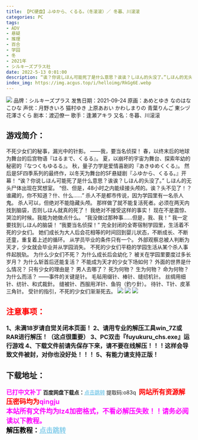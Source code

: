```yaml
---
title: 【PC硬盘】ふゆから、くるる。（冬滚滚）／ 冬暮、川滚滚
categories: PC
tags:
- ADV
- 悬疑
- 推理
- 百合
- 学园
- 冬
- 2021年
- シルキーズプラス社
date: 2022-5-13 0:01:00
description: “诶？你说しほん可能死了是什么意思？诶诶？しほん的头没了。”しほん的无头尸体出现在冥想室。“但、但是，48小时之内能续接头颅的。诶？头不见了！？谁藏的，你不知道？什、什么……”杀人不是都市传说，因为学园里有一名杀人鬼。杀人可以，但绝对不能隐藏头颅。
index_img: https://img.acgus.top/i/helloimg/RkGg6E.webp
---
```

![](https://img.acgus.top/i/helloimg/RkGg6E.webp)
品牌：シルキーズプラス
发售日期：2021-09-24
原画：あめとゆき なのはなこひな
声优：月野きいろ 猫村ゆき 上原あおい かわしまりの 青葉りんご 東シヅ 花澤さくら
剧本：渡辺僚一
歌手：逢瀬アキラ
又名：冬暮、川滚滚

## 游戏简介：
不死少女们的秘事，漏光中的针影。
——我，要当名侦探！
春，以终末后的地球为舞台的后宫物语『はるまで、くるる』。
夏，以崩坏的宇宙为舞台、探索年幼的秘密的『なつくもゆるる』。
秋，量子力学是爱情喜剧的『あきゆめくくる』。
然后是SF四季系列的最终作，以冬天为舞台的SF悬疑剧『ふゆから、くるる。』开幕！
“诶？你说しほん可能死了是什么意思？诶诶？しほん的头没了。”
しほん的无头尸体出现在冥想室。
“但、但是，48小时之内能续接头颅的。诶？头不见了！？谁藏的，你不知道？什、什么……”
杀人不是都市传说，因为学园里有一名杀人鬼。
杀人可以，但绝对不能隐藏头颅。
那样做了就不能复活死者。必须在两天内找到脑袋，否则しほん就真的死了！
我绝对不接受这样的事实！
现在不是震惊、哭泣的时候。我能为她做点什么。
“我没做过那种事……但是，我、我！”
我一定要找到しほん的脑袋！
“我要当名侦探！”
完全封闭的全寄宿制学园里，生活着不死的少女们。
她们成长为大人后会花相等的时间回到婴儿状态，不断成长、不断还童，重复着上述的循环。
从学员毕业的条件只有一个。
外部观察总被人判断为天才，少女就会毕业并从学园消失。
不死的少女们平稳的学园生活从某个杀人事件起脱轨。
为什么少女们不死？
为什么成长后会幼化？
被关在学园里要度过多长岁月？
为什么斩首后还能复活？
不能成为天才的少女下场如何？
外面的世界是什么情况？
只有少女的理由是？
男人去哪了？
死为何物？
生为何物？
命为何物？
为什么而活？
——事件的关键是针。
毛毡用缀针、棒针、缝纫机针。
丝绸用细针、纺针、和式裁針。
缝被针、西服用洋针、鱼钩（釣り針）。
待针、T针、皮革三角针。
受针的指引，不死的少女们渐渐死去。
![](https://img.acgus.top/i/helloimg/RkGK1u.webp)
![](https://img.acgus.top/i/helloimg/RkG6rt.webp)
![](https://img.acgus.top/i/helloimg/RkGUlv.webp)






## <font color=#FF0000 >注意事项：</font>
<font size=3><b>1、未满18岁请自觉关闭本页面！
2、请用专业的解压工具win_7Z或RAR进行解压！（这点很重要）
3、PC双击『fuyukuru_chs.exe』运行游戏
4、下载文件前请先保存下来，请不要在线解压！！！这样会导致文件被封，对你也没好处！！！
5、有能力请支持正版！</b></font>

## 下载地址：
<font color=#FF00FF size=3><b>已打中文补丁</b></font>
<b>百度网盘下载点：</b><a href="https://pan.baidu.com/s/1SbFVAQ14q9tLg_QhxSwNrw?pwd=o83q" style="color: #87CEEB;"><b>点击跳转</b></a> 提取码:o83q
<a style="padding: 0" href="https://post.qingju.org/AD/"><img style="max-width:100%" src="https://img.acgus.top/i/2024/07/478f689b8021d8d499ab43d21acf137a.gif" alt=""></a>
<b><font color=#FF0000 size=4>网站所有资源解压密码均为</b></font><b><font color=#FF00FF size=4>qingju</font><font color=#FF0000 ></font></b><br><b><font color=#FF00FF size=4>本站所有文件均为lz4加密格式，不看必解压失败！！请务必阅读以下教程。</b></font><br><b><font color=#000 size=4>解压教程：</b><a href="https://post.qingju.org/tutorial/000/" style="color: #87CEEB;"><b>点击跳转</b></a>